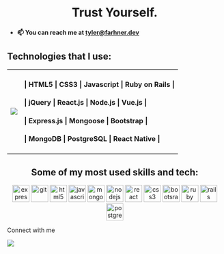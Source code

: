 <h1 align="center">Trust Yourself.</h1>

<!--
**TylerFarhner/TylerFarhner** is a ✨ _special_ ✨ repository because its `README.md` (this file) appears on your GitHub profile.

Here are some ideas to get you started:

- 🔭 I’m currently working on ...
- 🌱 I’m currently learning ...
- 👯 I’m looking to collaborate on ...
- 🤔 I’m looking for help with ...
- 💬 Ask me about ...
- 📫 How to reach me: ...
- 😄 Pronouns: ...
- ⚡ Fun fact: ...
devicons: https://icongr.am/devicon
-->

- #### 📫  You can reach me at tyler@farhner.dev
<!-- 
- 🌱 I’m currently learning the technologies to become a Full Stack Software Engineer through General Assembly
-->
<table align="center">
<h2>Technologies that I use:</h2>
<tr>
 <td> <img src="https://github-readme-stats.vercel.app/api/top-langs/?username=TylerFarhner&show_icons=true&theme=tokyonight&layout=compact" /></td>
<td><h4>| HTML5 | CSS3 | Javascript | Ruby on Rails |</h4>
<h4> | jQuery | React.js | Node.js | Vue.js | </h4> 
<h4> | Express.js | Mongoose | Bootstrap | </h4> 
  <h4> | MongoDB | PostgreSQL | React Native | </h4> </td>
  </tr>
 </table>
  
  
<!--
[![Top Langs](https://github-readme-stats.vercel.app/api/top-langs/?username=TylerFarhner&show_icons=true&theme=tokyonight)](https://github.com/anuraghazra/github-readme-stats)
- CSS3
- Javascript
- jQuery
- Bootstrap
- Node.js
- mongoDB
- Express.js
- Mongoose.js
- React.js
- Ruby on Rails
-->
<h2 align="center">Some of my most used skills and tech:</h2>
<p align="center">
<img src="https://icongr.am/devicon/express-original.svg?size=128&color=currentColor" alt="express" width="40" height="40"/> 
<img src="https://www.vectorlogo.zone/logos/git-scm/git-scm-icon.svg" alt="git" width="40" height="40"/> 
<img src="https://icongr.am/devicon/html5-original.svg?size=128&color=currentColor" alt="html5" width="40" height="40"/> 
<img src="https://icongr.am/devicon/javascript-original.svg?size=128&color=currentColor" alt="javascript" width="40" height="40"/> 
<img src="https://icongr.am/devicon/mongodb-original-wordmark.svg?size=128&color=currentColor" alt="mongodb" width="40" height="40"/> 
<img src="https://icongr.am/devicon/nodejs-original.svg?size=128&color=currentColor" alt="nodejs" width="40" height="40"/> 
<img src="https://icongr.am/devicon/react-original.svg?size=128&color=currentColor" alt="react" width="40" height="40"/> 
<img src="https://icongr.am/devicon/css3-original.svg?size=128&color=currentColor" alt="css3" width="40" height="40"/> 
<img src="https://camo.githubusercontent.com/bec2c92468d081617cb3145a8f3d8103e268bca400f6169c3a68dc66e05c971e/68747470733a2f2f76352e676574626f6f7473747261702e636f6d2f646f63732f352e302f6173736574732f6272616e642f626f6f7473747261702d6c6f676f2d736861646f772e706e67" alt="bootsrap" width="40" height="40"/> 
<img src="https://icongr.am/devicon/ruby-original.svg?size=128&color=currentColor" alt="ruby" width="40" height="40"/> 
<img src="https://icongr.am/devicon/rails-plain-wordmark.svg?size=128&color=b21f1f" alt="rails" width="40" height="40"/> 
<img src="https://icongr.am/devicon/postgresql-original.svg?size=128&color=currentColor" alt="postgreSQL" width="40" height="40"/>
</p>


Connect with me

[<img src="https://img.shields.io/badge/linkedin-%230077B5.svg?&style=for-the-badge&logo=linkedin&logoColor=white" />](https://www.linkedin.com/in/tyfarhner/)
